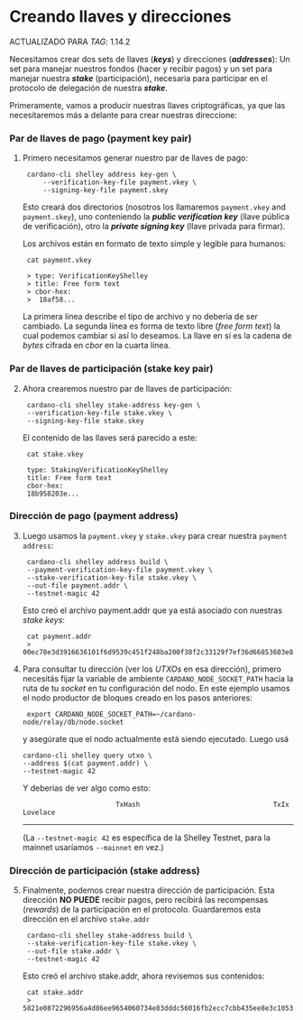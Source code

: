# Creando llaves y direcciones

ACTUALIZADO PARA _TAG_: 1.14.2

Necesitamos crear dos sets de llaves (_**keys**_) y direcciones (_**addresses**_): Un set para manejar nuestros fondos (hacer y recibir pagos) y un set para manejar nuestra _**stake**_ (participación), necesaria para participar en el protocolo de delegación de nuestra _**stake**_.

Primeramente, vamos a producir nuestras llaves criptográficas, ya que las necesitaremos más a delante para crear nuestras direccione:

### Par de llaves de pago (payment key pair)
1. Primero necesitamos generar nuestro par de llaves de pago:

        cardano-cli shelley address key-gen \
            --verification-key-file payment.vkey \
            --signing-key-file payment.skey

   Esto creará dos directorios (nosotros los llamaremos `payment.vkey` and `payment.skey`),
   uno conteniendo la _**public verification key**_ (llave pública de verificación), otro la _**private signing key**_ (llave privada para firmar).

   Los archivos están en formato de texto simple y legible para humanos:

        cat payment.vkey

        > type: VerificationKeyShelley
        > title: Free form text
        > cbor-hex:
        >  18af58...

   La primera línea describe el tipo de archivo y no debería de ser cambiado.
   La segunda línea es forma de texto libre (_free form text_) la cual podemos cambiar si así lo deseamos.
   La llave en sí es la cadena de _bytes_ cifrada en _cbor_ en la cuarta línea.

### Par de llaves de participación (stake key pair)
2. Ahora crearemos nuestro par de llaves de participación:

		cardano-cli shelley stake-address key-gen \
		--verification-key-file stake.vkey \
		--signing-key-file stake.skey

   El contenido de las llaves será parecido a este:

    	cat stake.vkey

    	type: StakingVerificationKeyShelley
    	title: Free form text
    	cbor-hex:
    	18b958203e...

### Dirección de pago (payment address)
3. Luego usamos la `payment.vkey` y `stake.vkey` para crear nuestra `payment address`:

		cardano-cli shelley address build \
		--payment-verification-key-file payment.vkey \
		--stake-verification-key-file stake.vkey \
		--out-file payment.addr \
		--testnet-magic 42

   Esto creó el archivo payment.addr que ya está asociado con nuestras _stake keys_:

    	cat payment.addr
    	> 00ec78e3d3916636101f6d9539c451f248ba200f38f2c33129f7ef36d66853603e872296956a4d86

4. Para consultar tu dirección (ver los _UTXOs_ en esa dirección), primero necesitás fijar la variable de ambiente `CARDANO_NODE_SOCKET_PATH`
   hacia la ruta de tu _socket_ en tu configuración del nodo. En este ejemplo usamos el nodo productor de bloques creado en los pasos anteriores:

        export CARDANO_NODE_SOCKET_PATH=~/cardano-node/relay/db/node.socket

   y asegúrate que el nodo actualmente está siendo ejecutado. Luego usá

       cardano-cli shelley query utxo \
       --address $(cat payment.addr) \
       --testnet-magic 42

   Y deberías de ver algo como esto:

                              TxHash                                 TxIx        Lovelace
    ----------------------------------------------------------------------------------------

   (La `--testnet-magic 42` es específica de la Shelley Testnet, para la mainnet usaríamos `--mainnet` en vez.)


### Dirección de participación (stake address)
5. Finalmente, podemos crear nuestra dirección de participación. Esta dirección **NO PUEDE** recibir pagos, pero recibirá las recompensas (_rewards_) de la participación en el protocolo. Guardaremos esta dirección en el archivo `stake.addr`

		cardano-cli shelley stake-address build \
		--stake-verification-key-file stake.vkey \
		--out-file stake.addr \
		--testnet-magic 42

   Esto creó el archivo stake.addr, ahora revisemos sus contenidos:

    	cat stake.addr
    	> 5821e0872296956a4d86ee9654060734e83dddc56016fb2ecc7cbb435ee8e3c1053d9d
